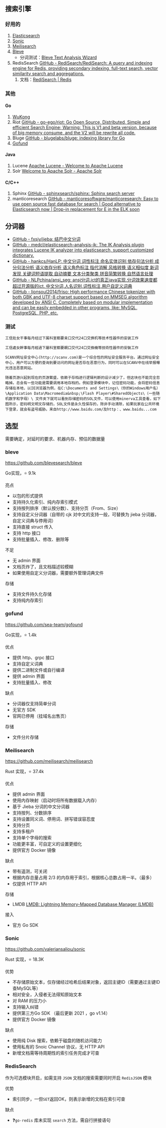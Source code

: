 ## 搜索引擎

### 好用的

1. [Elasticsearch](https://www.elastic.co/cn/)
2. [Sonic](https://github.com/valeriansaliou/sonic)
3. [Meilisearch](https://github.com/meilisearch/meilisearch)
4. [Bleve](https://github.com/blevesearch/bleve)
	- 分词测试：[Bleve Text Analysis Wizard](https://bleveanalysis.couchbase.com/analysis)
5. RedisSearch [GitHub - RediSearch/RediSearch: A query and indexing engine for Redis, providing secondary indexing, full-text search, vector similarity search and aggregations.](https://github.com/RediSearch/RediSearch)
	1. 文档：[RediSearch | Redis](https://redis.io/docs/stack/search/)

### 其他

#### Go

1. [WuKong](https://github.com/huichen/wukong)
2. Riot [GitHub - go-ego/riot: Go Open Source, Distributed, Simple and efficient Search Engine; Warning: This is V1 and beta version, because of big memory consume, and the V2 will be rewrite all code.](https://github.com/go-ego/riot)
3. Bluge [GitHub - blugelabs/bluge: indexing library for Go](https://github.com/blugelabs/bluge)
4. [Gofund](https://github.com/sea-team/gofound) 

#### Java

1. Lucene [Apache Lucene - Welcome to Apache Lucene](https://lucene.apache.org/)
2. Solr [Welcome to Apache Solr - Apache Solr](https://solr.apache.org/)


#### C/C++

1. Sphinx [GitHub - sphinxsearch/sphinx: Sphinx search server](https://github.com/sphinxsearch/sphinx/)
2. manticoresearch [GitHub - manticoresoftware/manticoresearch: Easy to use open source fast database for search | Good alternative to Elasticsearch now | Drop-in replacement for E in the ELK soon](https://github.com/manticoresoftware/manticoresearch/)



## 分词器

- [GitHub - fxsjy/jieba: 结巴中文分词](https://github.com/fxsjy/jieba)
- [GitHub - medcl/elasticsearch-analysis-ik: The IK Analysis plugin integrates Lucene IK analyzer into elasticsearch, support customized dictionary.](https://github.com/medcl/elasticsearch-analysis-ik)
- [GitHub - hankcs/HanLP: 中文分词 词性标注 命名实体识别 依存句法分析 成分句法分析 语义依存分析 语义角色标注 指代消解 风格转换 语义相似度 新词发现 关键词短语提取 自动摘要 文本分类聚类 拼音简繁转换 自然语言处理](https://github.com/hankcs/HanLP)
- [GitHub - NLPchina/ansj\_seg: ansj分词.ict的真正java实现.分词效果速度都超过开源版的ict. 中文分词,人名识别,词性标注,用户自定义词典](https://github.com/NLPchina/ansj_seg)
- [GitHub - lionsoul2014/friso: High performance Chinese tokenizer with both GBK and UTF-8 charset support based on MMSEG algorithm developed by ANSI C. Completely based on modular implementation and can be easily embedded in other programs, like: MySQL, PostgreSQL, PHP, etc.](https://github.com/lionsoul2014/friso)

### 测试

```
工信处女干事每月经过下属科室都要亲口交代24口交换机等技术性器件的安装工作
```

```
工信處女幹事每月經過下屬科室都要親口交代24口交換機等技術性器件的安裝工作
```

```
SCANV网址安全中心(http://scanv.com)是一个综合性的网址安全服务平台。通过网址安全中心，用户可以方便的查询到要访问的网址是否存在恶意行为，同时可以在SCANV中在线举报曝光违法恶意网站。
```

```
随着页游兴起到现在的页游繁盛，依赖于存档进行逻辑判断的设计减少了，但这块也不能完全忽略掉。总会有一些功能是需要调用本地存档的。例如登录模块中，记住密码功能，会将密码信息存储在本地，以IE浏览器为例，在C:\Documents and Settings\（你的Windows用户名）\Application Data\Macromedia&nbsp;\Flash Player\#SharedObjects\（一些随机数字和字母）\ 文件夹下就可以看到存储密码的SOL文件，可以使用minerva工具查看，如下图所示，密码明文明文存储的，SOL文件是永久性保存的，除非手动清除，如果玩家在公共环境下登录，就会有盗号威胁。来自http://www.baidu.com/及http：、www.baidu...com
```


## 选型

需要确定，对延时的要求、机器内存、预估的数据量

### bleve

https://github.com/blevesearch/bleve

Go实现，⭐ 9.1k

亮点

- 以包的形式提供
- 支持持久化索引、纯内存索引模式
- 支持按列排序（默认按分数）、支持分页（From、Size）
- 支持自定义分词器（自带的 cjk 对中文的支持一般，可替换为 jieba 分词器，自定义词典与停用词）
- 支持直接 struct 传入
- 支持 http 接口
- 支持批量插入、修改、删除等

不足

- 无 admin 界面
- 文档页炸了，且文档描述较模糊
- 如果使用自定义分词器，需要额外管理词典文件

存储

- 支持文件持久化存储
- 支持纯内存索引

### gofund

https://github.com/sea-team/gofound

Go实现，⭐ 1.4k

优点

- 提供 http、grpc 接口
- 支持自定义词典
- 提供二进制文件或自行编译
- 提供 admin 界面
- 支持批量插入、修改

缺点

- 分词器仅支持简单分词
- 无官方 SDK
- 官网已停用（挂域名出售页）

存储

- 文件分片存储


### Meilisearch

https://github.com/meilisearch/meilisearch

Rust 实现，⭐ 37.4k

优点

- 提供 admin 界面
- 使用内存映射（启动时将所有数据载入内存）
- 基于 Jieba 分词的中文分词器
- 支持按列、分数排序
- 支持设置同义词、停用词、拼写错误容忍度
- 支持分页
- 支持多租户
- 支持单个字母的搜索
- 功能更丰富，可自定义的设置更细化
- 提供官方 Docker 镜像

缺点

- 带有遥测，可关闭
- 根据内存总量占用 2/3 的内存用于索引，根据核心总数占用一半。（最多）
- 仅提供 HTTP API

存储

- LMDB [LMDB: Lightning Memory-Mapped Database Manager (LMDB)](http://www.lmdb.tech/doc/)

接入

- 官方 Go SDK

### Sonic

https://github.com/valeriansaliou/sonic

Rust 实现，⭐ 18.3K

优势

- 不存储原始文本，仅存储经过哈希后结果对象，返回主键ID（需要通过主键ID查MySQL等）
- 相对安全，入侵者无法得知原始文本
- 对 RAM 的压力小
- 支持输入纠错
- 提供第三方Go SDK （最后更新 2021 ，go v1.14）
- 提供官方 Docker 镜像

缺点

- 使用纯 Disk 搜索，依赖于磁盘的随机访问能力
- 使用私有的 Snoic Channel 协议，无 HTTP API
- 新增文档需等待周期性的索引任务完成才可查

### RedisSearch

作为可选模块开启，如需支持 `JSON` 文档的搜索需要同时开启 `RedisJSON` 模块

优势

- 索引同步，一但`SET`返回OK，则表示新增的文档在索引可查

缺点

- ❓`go-redis` 库未实现 `search` 方法，需自行拼接语句